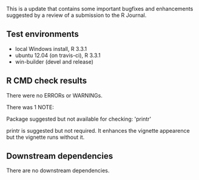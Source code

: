 This is a update that contains some important bugfixes and enhancements suggested by a review of a submission to the R Journal.

## Test environments
* local Windows install, R 3.3.1
* ubuntu 12.04 (on travis-ci), R 3.3.1
* win-builder (devel and release)

## R CMD check results
There were no ERRORs or WARNINGs.

There was 1 NOTE:

Package suggested but not available for checking: 'printr'

printr is suggested but not required. It enhances the vignette appearence but the vignette runs without it. 

## Downstream dependencies
There are no downstream dependencies.